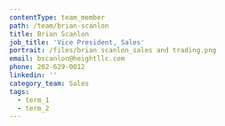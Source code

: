 ```yaml
---
contentType: team_member
path: /team/brian-scanlon
title: Brian Scanlon
job_title: 'Vice President, Sales'
portrait: /files/brian scanlon_sales and trading.png
email: bscanlon@heightllc.com
phone: 202-629-0012
linkedin: ''
category_team: Sales
tags:
  - term_1
  - term_2
---
```


